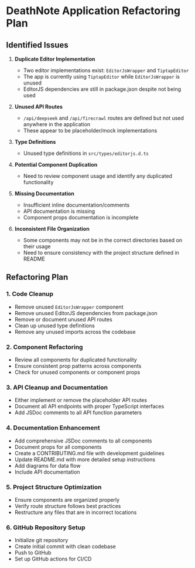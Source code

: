 # DeathNote Application Refactoring Plan

## Identified Issues

1. **Duplicate Editor Implementation**
   - Two editor implementations exist: `EditorJsWrapper` and `TiptapEditor`
   - The app is currently using `TiptapEditor` while `EditorJsWrapper` is unused
   - EditorJS dependencies are still in package.json despite not being used

2. **Unused API Routes**
   - `/api/deepseek` and `/api/firecrawl` routes are defined but not used anywhere in the application
   - These appear to be placeholder/mock implementations

3. **Type Definitions**
   - Unused type definitions in `src/types/editorjs.d.ts`

4. **Potential Component Duplication**
   - Need to review component usage and identify any duplicated functionality

5. **Missing Documentation**
   - Insufficient inline documentation/comments
   - API documentation is missing
   - Component props documentation is incomplete

6. **Inconsistent File Organization**
   - Some components may not be in the correct directories based on their usage
   - Need to ensure consistency with the project structure defined in README

## Refactoring Plan

### 1. Code Cleanup

- Remove unused `EditorJsWrapper` component
- Remove unused EditorJS dependencies from package.json
- Remove or document unused API routes
- Clean up unused type definitions
- Remove any unused imports across the codebase

### 2. Component Refactoring

- Review all components for duplicated functionality
- Ensure consistent prop patterns across components
- Check for unused components or component props

### 3. API Cleanup and Documentation

- Either implement or remove the placeholder API routes
- Document all API endpoints with proper TypeScript interfaces
- Add JSDoc comments to all API function parameters

### 4. Documentation Enhancement

- Add comprehensive JSDoc comments to all components
- Document props for all components
- Create a CONTRIBUTING.md file with development guidelines
- Update README.md with more detailed setup instructions
- Add diagrams for data flow
- Include API documentation

### 5. Project Structure Optimization

- Ensure components are organized properly
- Verify route structure follows best practices
- Restructure any files that are in incorrect locations

### 6. GitHub Repository Setup

- Initialize git repository
- Create initial commit with clean codebase
- Push to GitHub
- Set up GitHub actions for CI/CD 